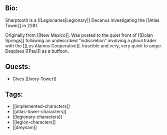 ## Bio:

Sharptooth is a [[Legionaries|Legionary]] Decanus investigating the [[Atlas Tower]] in 2281.

Originally from [[New Mexico]]. Was posted to the quiet front of [[Dolan Springs]] following an undescribed “indiscretion” involving a ghoul trader with the [[Los Alamos Cooperative]]. Irascible and very, very quick to anger. Despises [[Paul]] as a buffoon.

## Quests:

- Gives [[Ivory-Tower]]

## Tags:

- [[implemented-characters]]
- [[atlas-tower-characters]]
- [[legionary-characters]]
- [[legion-characters]]
- [[dreysam]]